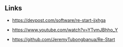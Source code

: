 #

## Links

- <https://devpost.com/software/re-start-ijxhga>

- <https://www.youtube.com/watch?v=YTvmJBhho_Y>

- <https://github.com/JeremyTubongbanua/Re-Start>
